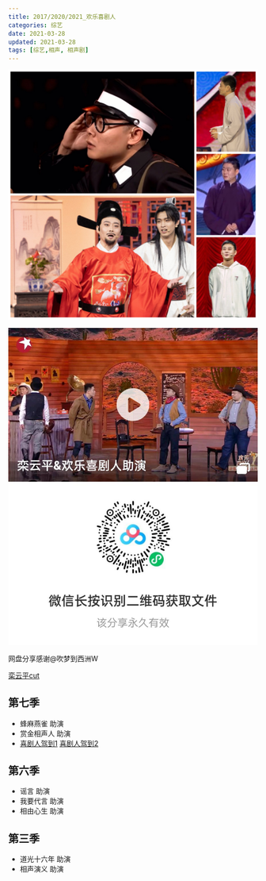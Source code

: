 ```yaml
---
title: 2017/2020/2021_欢乐喜剧人
categories: 综艺
date: 2021-03-28
updated: 2021-03-28
tags: [综艺,相声, 相声剧]
---
```


![](https://raw.githubusercontent.com/rhenginium/image/main/Collage_20210325_093734.jpg)

![](https://raw.githubusercontent.com/rhenginium/image/main/img-161941945879451acfd6cbf8aaa0fa7bc8b3ff4a7734e.jpg)

网盘分享感谢@吹梦到西洲W

 [栾云平cut](https://b23.tv/BV1Ff4y1679o/p1 )

## 第七季

+ 蜂麻燕雀 助演 
+ 赏金相声人 助演
+ [喜剧人驾到1](https://m.weibo.cn/5126735993/4617305805298269) [喜剧人驾到2](https://m.weibo.cn/7052094306/4619464077480332 )

## 第六季
+ 谣言 助演
+ 我要代言 助演
+ 相由心生 助演 

## 第三季
+ 道光十六年 助演 
+ 相声演义 助演